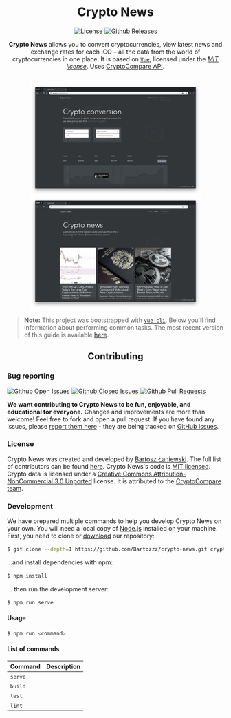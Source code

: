 <div align="center">
  <h1>Crypto News</h1>

[![License](https://img.shields.io/badge/license-MIT-brightgreen.svg)](LICENSE)
[![Github Releases](https://img.shields.io/github/downloads/Bartozzz/crypto-news/latest/total.svg)](https://github.com/Bartozzz/crypto-news/releases)
<br>

**Crypto News** allows you to convert cryptocurrencies, view latest news and exchange rates for each ICO – all the data from the world of cryptocurrencies in one place. It is based on [`Vue`](https://vuejs.org/), licensed under the _[MIT license](#license)_. Uses [CryptoCompare API](https://min-api.cryptocompare.com/).

  <br>

  <img src="resources/screenshots/home.png" width="400"/>
  <img src="resources/screenshots/news.png" width="400"/>
</div>

> **Note:** This project was bootstrapped with [`vue-cli`](https://cli.vuejs.org/). Below you'll find information about performing common tasks. The most recent version of this guide is available [here](https://cli.vuejs.org/guide/).

<h2 align="center">Contributing</h2>

### Bug reporting

[![Github Open Issues](https://img.shields.io/github/issues-raw/Bartozzz/crypto-news.svg)](https://github.com/Bartozzz/crypto-news/issues)
[![Github Closed Issues](https://img.shields.io/github/issues-closed-raw/Bartozzz/crypto-news.svg)](https://github.com/Bartozzz/crypto-news/issues?q=is%3Aissue+is%3Aclosed)
[![Github Pull Requests](https://img.shields.io/github/issues-pr-raw/Bartozzz/crypto-news.svg)](https://github.com/Bartozzz/crypto-news/pulls)

**We want contributing to Crypto News to be fun, enjoyable, and educational for everyone.** Changes and improvements are more than welcome! Feel free to fork and open a pull request. If you have found any issues, please [report them here](https://github.com/Bartozzz/crypto-news/issues/new) - they are being tracked on [GitHub Issues](https://github.com/Bartozzz/crypto-news/issues).

### License

Crypto News was created and developed by [Bartosz Łaniewski](https://github.com/Bartozzz). The full list of contributors can be found [here](https://github.com/Bartozzz/crypto-news/graphs/contributors). Crypto News's code is [MIT licensed](https://github.com/Bartozzz/crypto-news/blob/master/LICENSE). Crypto data is licensed under a [Creative Commons Attribution-NonCommercial 3.0 Unported](https://creativecommons.org/licenses/by-nc/3.0/) license. It is attributed to the [CryptoCompare team](https://www.cryptocompare.com/api/).

### Development

We have prepared multiple commands to help you develop Crypto News on your own. You will need a local copy of [Node.js](https://nodejs.org/en/) installed on your machine. First, you need to clone or [download](https://github.com/Bartozzz/crypto-news/archive/dev.zip) our repository:

```bash
$ git clone --depth=1 https://github.com/Bartozzz/crypto-news.git crypto-news
```

…and install dependencies with npm:

```bash
$ npm install
```

… then run the development server:

```bash
$ npm run serve
```

#### Usage

```bash
$ npm run <command>
```

#### List of commands

| Command | Description |
| ------- | ----------- |
| `serve` |             |
| `build` |             |
| `test`  |             |
| `lint`  |             |
